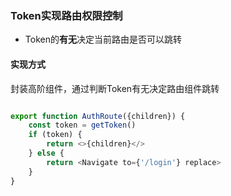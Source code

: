 ### Token实现路由权限控制
- Token的**有无**决定当前路由是否可以跳转

#### 实现方式
封装高阶组件，通过判断Token有无决定路由组件跳转
```javascript

export function AuthRoute({children}) {
    const token = getToken()
    if (token) {
        return <>{children}</>
    } else {
        return <Navigate to={'/login'} replace>
    }
}
```
